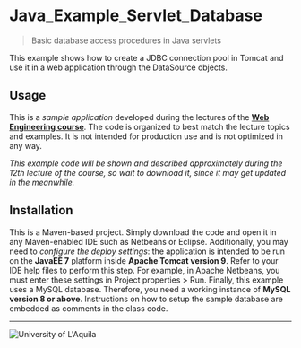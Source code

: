 #  Java_Example_Servlet_Database
> Basic  database access procedures in Java servlets
 
This example shows how to create a JDBC connection pool in Tomcat and use it in a web application through the DataSource objects.

## Usage

This is a *sample application* developed during the lectures of the  [**Web Engineering course**](https://people.disim.univaq.it/~dellapenna/content.php?page=students). The code is organized to best match the lecture topics and examples. It is not intended for production use and is not optimized in any way. 

*This example code will be shown and described approximately during the 12th lecture of the course, so wait to download it, since it may get updated in the meanwhile.*

## Installation

This is a Maven-based project. Simply download the code and open it in any Maven-enabled IDE such as Netbeans or Eclipse. Additionally, you may need to *configure the deploy settings*: the application is intended to be run on the **JavaEE 7** platform inside **Apache Tomcat version 9**. Refer to your IDE help files to perform this step. For example, in Apache Netbeans, you must enter these settings in Project properties > Run.
Finally, this example uses a MySQL database. Therefore, you need a working instance of **MySQL version 8 or above**. Instructions on how to setup the sample database are embedded as comments in the class code.

 
---

![University of L'Aquila](https://www.disim.univaq.it/skins/aqua/img/logo2021-2.png)

 
